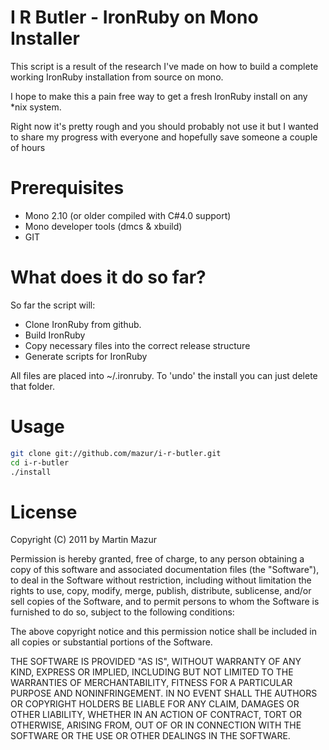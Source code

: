 I R Butler - IronRuby on Mono Installer
=======================================

This script is a result of the research I've made on how to build a complete working IronRuby installation from source on mono. 

I hope to make this a pain free way to get a fresh IronRuby install on any *nix system.

Right now it's pretty rough and you should probably not use it but I wanted to share my progress with everyone and hopefully save someone a couple of hours

Prerequisites
=============
* Mono 2.10 (or older compiled with C#4.0 support)
* Mono developer tools (dmcs & xbuild)
* GIT

What does it do so far?
=======================
So far the script will:

* Clone IronRuby from github.
* Build IronRuby
* Copy necessary files into the correct release structure
* Generate scripts for IronRuby

All files are placed into ~/.ironruby. To 'undo' the install you can just delete that folder.

Usage
=====
```bash
git clone git://github.com/mazur/i-r-butler.git
cd i-r-butler
./install
```

License
=======
Copyright (C) 2011 by Martin Mazur

Permission is hereby granted, free of charge, to any person obtaining a copy
of this software and associated documentation files (the "Software"), to deal
in the Software without restriction, including without limitation the rights
to use, copy, modify, merge, publish, distribute, sublicense, and/or sell
copies of the Software, and to permit persons to whom the Software is
furnished to do so, subject to the following conditions:

The above copyright notice and this permission notice shall be included in
all copies or substantial portions of the Software.

THE SOFTWARE IS PROVIDED "AS IS", WITHOUT WARRANTY OF ANY KIND, EXPRESS OR
IMPLIED, INCLUDING BUT NOT LIMITED TO THE WARRANTIES OF MERCHANTABILITY,
FITNESS FOR A PARTICULAR PURPOSE AND NONINFRINGEMENT. IN NO EVENT SHALL THE
AUTHORS OR COPYRIGHT HOLDERS BE LIABLE FOR ANY CLAIM, DAMAGES OR OTHER
LIABILITY, WHETHER IN AN ACTION OF CONTRACT, TORT OR OTHERWISE, ARISING FROM,
OUT OF OR IN CONNECTION WITH THE SOFTWARE OR THE USE OR OTHER DEALINGS IN
THE SOFTWARE.
